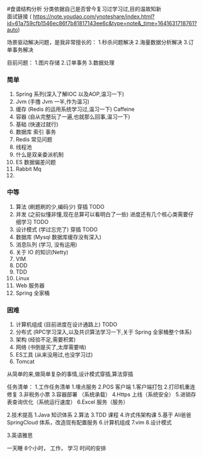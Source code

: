 #食谱结构分析
  分类依据自己是否曾今复习过学习过,目的温故知新  
面试链接
  ( https://note.youdao.com/ynoteshare/index.html?id=61a759cfb1546ec86f7b81817143ee6c&type=note&_time=1641631718761?auto)  

场景驱动解决问题，是我非常擅长的：
1.秒杀问题解决
2.海量数据分析解决
3.订单事务解决

目前问题：
1.图片存储
2.订单事务
3.数据处理

### 简单  

1. Spring 系列(深入了解IOC 以及AOP,温习一下)  
2. Jvm (手撸 Jvm 一半,作为温习)
3. 缓存 (Redis 的运用系统学习过,温习一下) Caffeine
4. 容器 (自从完整玩了一遍,也就那么回事,温习一下)
5. 基础 (快速过就行)
6. 数据库 索引 事务
7. Redis 常见问题
8. 线程池
9. 什么是双亲委派机制
10. ES 数据偏差问题
11. Rabbit Mq
12. 

### 中等  

1. 算法 (刷题刷的少,编码少) 穿插 TODO
2. 并发 (之前似懂非懂,现在总算可以看明白了一些) 进度还有几个核心类需要仔细学习 TODO
3. 设计模式 (学过忘完了) 穿插 TODO
4. 数据库 (Mysql 数据库缓存没有深入)
5. 消息队列 (学习, 没有运用)
6. 关于 IO 的知识(Netty)
7. VIM
8. DDD
9. TDD
10. Linux
11. Web 服务器
12. Spring 全家桶

### 困难  

1. 计算机组成  (目前进度在设计通路上) TODO
2. 分布式 (RPC学习深入,以及共识算法学习一下,关于 Spring 全家桶整个体系)
3. 架构 (经验不足,需要积累)
4. 网络 (书倒是买了,太厚需要啃)
5. ES工具 (从来没用过,也没学习过)   
6. Tomcat

从简单的来,做简单复杂的事情,设计模式穿插,算法穿插

任务清单：
  1.工作任务清单
    1.埋点服务
    2.POS 客户端
        1.客户端打包
        2.打印机重连修复
        3.非税务小票
    3.容器部署 （系统承载）
    4.Https 上线（系统安全）
    5.进销存 表查询优化（系统运行速度）
    6.Excel 服务（服务）
   
    

  2.技术提高
    1.Java 知识体系
    2.算法
    3.TDD 课程
    4.许式伟架构课
    5.基于 Ali爸爸 SpringCloud 体系，改造现有配置服务
    6.计算机组成
    7.vim
    8.设计模式

  3.英语雅思

一天睡 8个小时， 工作， 学习 时间的安排




